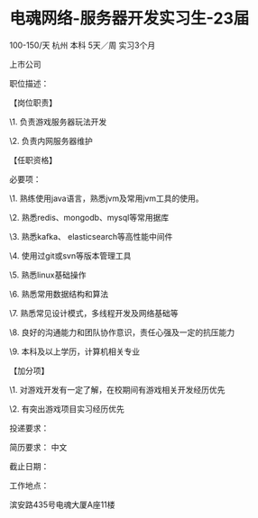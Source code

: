 # 电魂网络-服务器开发实习生-23届

100-150/天 杭州 本科 5天／周 实习3个月

上市公司

职位描述：

【岗位职责】

\1. 负责游戏服务器玩法开发

\2. 负责内网服务器维护

【任职资格】

必要项：

\1. 熟练使用java语言，熟悉jvm及常用jvm工具的使用。

\2. 熟悉redis、mongodb、mysql等常用据库

\3. 熟悉kafka、 elasticsearch等高性能中间件

\4. 使用过git或svn等版本管理工具

\5. 熟悉linux基础操作

\6. 熟悉常用数据结构和算法

\7. 熟悉常见设计模式，多线程开发及网络基础等

\8. 良好的沟通能力和团队协作意识，责任心强及一定的抗压能力

\9. 本科及以上学历，计算机相关专业

【加分项】

\1. 对游戏开发有一定了解，在校期间有游戏相关开发经历优先

\2. 有突出游戏项目实习经历优先

投递要求：

简历要求： 中文

截止日期：

工作地点：

滨安路435号电魂大厦A座11楼
